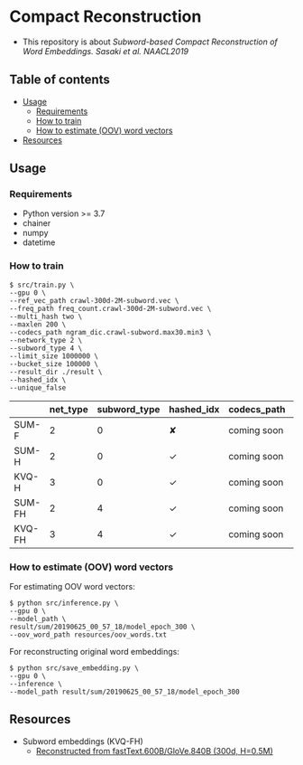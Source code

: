 # Compact Reconstruction
- This repository is about *Subword-based Compact Reconstruction of Word Embeddings. Sasaki et al. NAACL2019*

## Table of contents
  - [Usage](#usage)
    - [Requirements](#requirements)
    - [How to train](#how-to-train)
    - [How to estimate (OOV) word vectors](#how-to-estimate-oov-word-vectors)    
  - [Resources](#resources)


## Usage

### Requirements
- Python version >= 3.7
- chainer
- numpy
- datetime

### How to train

```
$ src/train.py \
--gpu 0 \
--ref_vec_path crawl-300d-2M-subword.vec \
--freq_path freq_count.crawl-300d-2M-subword.vec \
--multi_hash two \
--maxlen 200 \
--codecs_path ngram_dic.crawl-subword.max30.min3 \
--network_type 2 \
--subword_type 4 \
--limit_size 1000000 \
--bucket_size 100000 \
--result_dir ./result \
--hashed_idx \
--unique_false
```
||net_type  |subword_type  |hashed_idx  |codecs_path  |freq_path  |
|---|---|---|---|---|---|
|SUM-F  |2  |0  |✘  |coming soon  |coming soon  |
|SUM-H  |2  |0  |✓  |coming soon  |coming soon  |
|KVQ-H  |3  |0  |✓  |coming soon  |coming soon  |
|SUM-FH  |2  |4  |✓  |coming soon  |coming soon  |
|KVQ-FH  |3  |4  |✓  |coming soon  |coming soon  |

### How to estimate (OOV) word vectors

For estimating OOV word vectors:
```
$ python src/inference.py \
--gpu 0 \
--model_path \
result/sum/20190625_00_57_18/model_epoch_300 \
--oov_word_path resources/oov_words.txt
```

For reconstructing original word embeddings:
```
$ python src/save_embedding.py \
--gpu 0 \
--inference \
--model_path result/sum/20190625_00_57_18/model_epoch_300
```


## Resources
- Subword embeddings (KVQ-FH)
  - [Reconstructed from fastText.600B/GloVe.840B (300d, H=0.5M)](https://github.com/losyer/compact_reconstruction/releases/tag/20190705)
  


